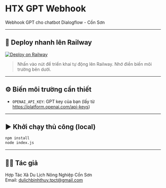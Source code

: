 # HTX GPT Webhook

Webhook GPT cho chatbot Dialogflow - Cồn Sơn

---

## 🚀 Deploy nhanh lên Railway

[![Deploy on Railway](https://railway.app/button.svg)](https://railway.app/new/template?repository=https://github.com/HTXDLNNCS/htx-gpt-dialogflow-webhook)

> Nhấn vào nút để triển khai tự động lên Railway. Nhớ điền biến môi trường bên dưới.

---

## ⚙️ Biến môi trường cần thiết

- `OPENAI_API_KEY`: GPT key của bạn (lấy từ https://platform.openai.com/api-keys)

---

## ▶️ Khởi chạy thủ công (local)

```bash
npm install
node index.js
```

---

## 👨‍💻 Tác giả

Hợp Tác Xã Du Lịch Nông Nghiệp Cồn Sơn  
Email: dulichbinhthuy.tpct@gmail.com
